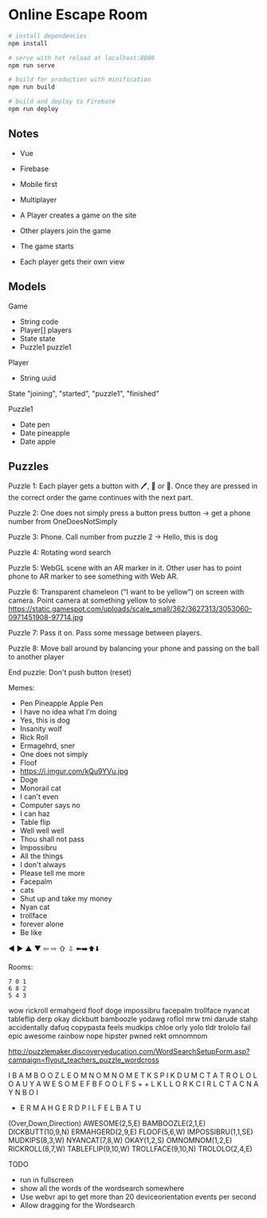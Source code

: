 # Online Escape Room

``` bash
# install dependencies
npm install

# serve with hot reload at localhost:8080
npm run serve

# build for production with minification
npm run build

# build and deploy to Firebase
npm run deploy
```

## Notes

- Vue
- Firebase
- Mobile first
- Multiplayer


- A Player creates a game on the site
- Other players join the game
- The game starts
- Each player gets their own view


## Models

Game
- String code
- Player[] players
- State state
- Puzzle1 puzzle1 

Player
- String uuid

State
"joining", "started", "puzzle1", "finished"

Puzzle1
- Date pen
- Date pineapple
- Date apple


## Puzzles

Puzzle 1:
Each player gets a button with 🖊️, 🍍 or 🍎.
Once they are pressed in the correct order the game continues with the next part.

Puzzle 2:
One does not simply press a button
press button -> get a phone number from OneDoesNotSimply

Puzzle 3:
Phone. Call number from puzzle 2 -> Hello, this is dog

Puzzle 4:
Rotating word search

Puzzle 5:
WebGL scene with an AR marker in it.
Other user has to point phone to AR marker to see something with Web AR.

Puzzle 6:
Transparent chameleon ("I want to be yellow") on screen with camera. Point camera at something yellow to solve
https://static.gamespot.com/uploads/scale_small/362/3627313/3053060-0971451908-97714.jpg

Puzzle 7:
Pass it on. Pass some message between players.

Puzzle 8:
Move ball around by balancing your phone and passing on the ball to another player

End puzzle:
Don't push button (reset)

Memes:
- Pen Pineapple Apple Pen
- I have no idea what I'm doing
- Yes, this is dog
- Insanity wolf
- Rick Roll
- Ermagehrd, sner
- One does not simply
- Floof
- https://i.imgur.com/kQu9YVu.jpg
- Doge
- Monorail cat
- I can't even
- Computer says no
- I can haz
- Table flip
- Well well well
- Thou shall not pass
- Impossibru
- All the things
- I don't always
- Please tell me more
- Facepalm
- cats
- Shut up and take my money
- Nyan cat
- trollface
- forever alone
- Be like

◀ ▶ ▲ ▼
⇦ ⇨ ⇧ ⇩
⬅️➡️⬆️⬇️

Rooms:

    7 0 1
    6 8 2
    5 4 3



wow
rickroll
ermahgerd
floof
doge
impossibru
facepalm
trollface
nyancat
tableflip
derp
okay
dickbutt
bamboozle
yodawg
roflol
mrw
tmi
darude
stahp
accidentally
dafuq
copypasta
feels
mudkips
chloe
orly
yolo
tldr
trololo
fail
epic
awesome
rainbow
nope
hipster
pwned
rekt
omnomnom


http://puzzlemaker.discoveryeducation.com/WordSearchSetupForm.asp?campaign=flyout_teachers_puzzle_wordcross

I B A M B O O Z L E 
O M N O M N O M E T 
K S P I K D U M C T 
A T R O L O L O A U 
Y A W E S O M E F B 
F O O L F S + + L K 
L L O R K C I R L C 
T A C N A Y N B O I 
+ E R M A H G E R D 
P I L F E L B A T U 

(Over,Down,Direction) 
AWESOME(2,5,E)
BAMBOOZLE(2,1,E)
DICKBUTT(10,9,N)
ERMAHGERD(2,9,E)
FLOOF(5,6,W)
IMPOSSIBRU(1,1,SE)
MUDKIPS(8,3,W)
NYANCAT(7,8,W)
OKAY(1,2,S)
OMNOMNOM(1,2,E)
RICKROLL(8,7,W)
TABLEFLIP(9,10,W)
TROLLFACE(9,10,N)
TROLOLO(2,4,E)



TODO
- run in fullscreen
- show all the words of the wordsearch somewhere
- Use webvr api to get more than 20 deviceorientation events per second
- Allow dragging for the Wordsearch
